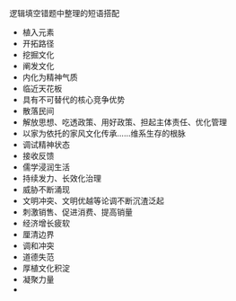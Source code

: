







逻辑填空错题中整理的短语搭配

* 植入元素
* 开拓路径
* 挖掘文化
* 阐发文化
* 内化为精神气质
* 临近天花板
* 具有不可替代的核心竞争优势
* 散落民间
* 解放思想、吃透政策、用好政策、担起主体责任、优化管理
* 以家为依托的家风文化传承......维系生存的根脉
* 调试精神状态
* 接收反馈
* 儒学浸润生活
* 持续发力、长效化治理
* 威胁不断涌现
* 文明冲突、文明优越等论调不断沉渣泛起
* 刺激销售、促进消费、提高销量
* 经济增长疲软
* 厘清边界
* 调和冲突
* 道德失范
* 厚植文化积淀
* 凝聚力量
* 

